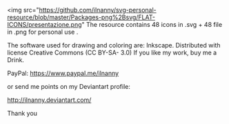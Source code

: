 
<img src="https://github.com/ilnanny/svg-personal-resource/blob/master/Packages-png%2Bsvg/FLAT-ICONS/presentazione.png"
The resource contains 48 icons in .svg  + 48 file in .png 
for personal use .

The software used for drawing and coloring are: Inkscape.
Distributed with license Creative Commons (CC BY-SA- 3.0)
If you like my work, buy me a Drink. 

PayPal:
https://www.paypal.me/ilnanny

or send me points on my Deviantart profile:

http://ilnanny.deviantart.com/

Thank you
